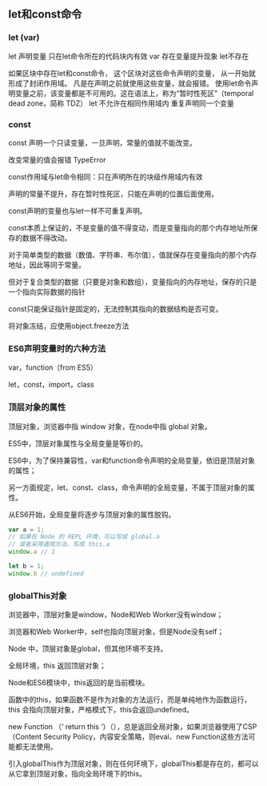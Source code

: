 ## let和const命令

### let (var)

let 声明变量 只在let命令所在的代码块内有效
var 存在变量提升现象 let不存在

如果区块中存在let和const命令，
这个区块对这些命令声明的变量，
从一开始就形成了封闭作用域。
凡是在声明之前就使用这些变量，就会报错。
使用let命令声明变量之前，该变量都是不可用的。这在语法上，称为“暂时性死区”（temporal dead zone，简称 TDZ）
let 不允许在相同作用域内 重复声明同一个变量

### const

const 声明一个只读变量，一旦声明，常量的值就不能改变。

改变常量的值会报错 TypeError

const作用域与let命令相同：只在声明所在的块级作用域内有效

声明的常量不提升，存在暂时性死区，只能在声明的位置后面使用。

const声明的变量也与let一样不可重复声明。

const本质上保证的，不是变量的值不得变动，而是变量指向的那个内存地址所保存的数据不得改动。

对于简单类型的数据（数值、字符串、布尔值），值就保存在变量指向的那个内存地址，因此等同于常量。

但对于复合类型的数据（只要是对象和数组），变量指向的内存地址，保存的只是一个指向实际数据的指针

const只能保证指针是固定的，无法控制其指向的数据结构是否可变。

将对象冻结，应使用object.freeze方法



### ES6声明变量时的六种方法

var，function（from ES5）

let，const，import，class

### 顶层对象的属性

顶层对象，浏览器中指 window 对象，在node中指 global 对象。

ES5中，顶层对象属性与全局变量是等价的。

ES6中，为了保持兼容性，var和function命令声明的全局变量，依旧是顶层对象的属性；

另一方面规定，let、const、class，命令声明的全局变量，不属于顶层对象的属性。

从ES6开始，全局变量将逐步与顶层对象的属性脱钩。

```javascript
var a = 1;
// 如果在 Node 的 REPL 环境，可以写成 global.a
// 或者采用通用方法，写成 this.a
window.a // 1

let b = 1;
window.b // undefined
```

### globalThis对象

浏览器中，顶层对象是window，Node和Web Worker没有window；

浏览器和Web Worker中，self也指向顶层对象，但是Node没有self；

Node 中，顶层对象是global，但其他环境不支持。

全局环境，this 返回顶层对象；

Node和ES6模块中，this返回的是当前模块。

函数中的this，如果函数不是作为对象的方法运行，而是单纯地作为函数运行，this 会指向顶层对象，严格模式下，this会返回undefined。

new Function （‘ return this ’）（），总是返回全局对象，如果浏览器使用了CSP（Content Security Policy，内容安全策略，则eval、new Function这些方法可能都无法使用。

引入globalThis作为顶层对象，则在任何环境下，globalThis都是存在的，都可以从它拿到顶层对象，指向全局环境下的this。
